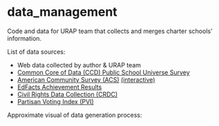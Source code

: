# data_management
Code and data for URAP team that collects and merges charter schools’ information.

List of data sources:
- Web data collected by author & URAP team
- [Common Core of Data (CCD) Public School Universe Survey](https://nces.ed.gov/ccd/pubschuniv.asp)
- [American Community Survey (ACS)](https://www.census.gov/programs-surveys/acs) [(interactive)](https://factfinder.census.gov/)
- [EdFacts Achievement Results](https://www2.ed.gov/about/inits/ed/edfacts/data-files/index.html)
- [Civil Rights Data Collection (CRDC)](https://www2.ed.gov/about/offices/list/ocr/data.html)
- [Partisan Voting Index (PVI)](https://cookpolitical.com/pvi-0)

Approximate visual of data generation process:

